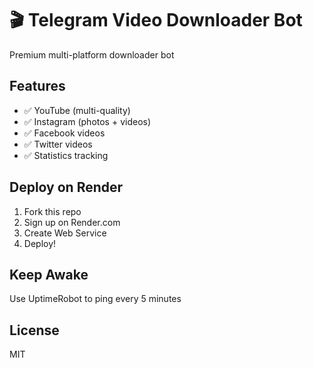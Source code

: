 # 🎬 Telegram Video Downloader Bot

Premium multi-platform downloader bot

## Features
- ✅ YouTube (multi-quality)
- ✅ Instagram (photos + videos)
- ✅ Facebook videos
- ✅ Twitter videos
- ✅ Statistics tracking

## Deploy on Render
1. Fork this repo
2. Sign up on Render.com
3. Create Web Service
4. Deploy!

## Keep Awake
Use UptimeRobot to ping every 5 minutes

## License
MIT
